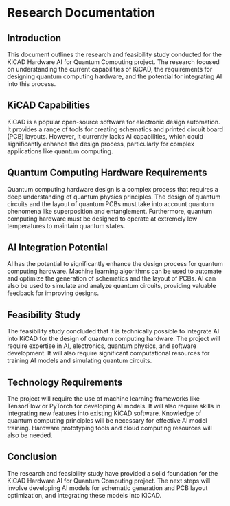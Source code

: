 # Research Documentation

## Introduction

This document outlines the research and feasibility study conducted for the KiCAD Hardware AI for Quantum Computing project. The research focused on understanding the current capabilities of KiCAD, the requirements for designing quantum computing hardware, and the potential for integrating AI into this process.

## KiCAD Capabilities

KiCAD is a popular open-source software for electronic design automation. It provides a range of tools for creating schematics and printed circuit board (PCB) layouts. However, it currently lacks AI capabilities, which could significantly enhance the design process, particularly for complex applications like quantum computing.

## Quantum Computing Hardware Requirements

Quantum computing hardware design is a complex process that requires a deep understanding of quantum physics principles. The design of quantum circuits and the layout of quantum PCBs must take into account quantum phenomena like superposition and entanglement. Furthermore, quantum computing hardware must be designed to operate at extremely low temperatures to maintain quantum states.

## AI Integration Potential

AI has the potential to significantly enhance the design process for quantum computing hardware. Machine learning algorithms can be used to automate and optimize the generation of schematics and the layout of PCBs. AI can also be used to simulate and analyze quantum circuits, providing valuable feedback for improving designs.

## Feasibility Study

The feasibility study concluded that it is technically possible to integrate AI into KiCAD for the design of quantum computing hardware. The project will require expertise in AI, electronics, quantum physics, and software development. It will also require significant computational resources for training AI models and simulating quantum circuits.

## Technology Requirements

The project will require the use of machine learning frameworks like TensorFlow or PyTorch for developing AI models. It will also require skills in integrating new features into existing KiCAD software. Knowledge of quantum computing principles will be necessary for effective AI model training. Hardware prototyping tools and cloud computing resources will also be needed.

## Conclusion

The research and feasibility study have provided a solid foundation for the KiCAD Hardware AI for Quantum Computing project. The next steps will involve developing AI models for schematic generation and PCB layout optimization, and integrating these models into KiCAD.
